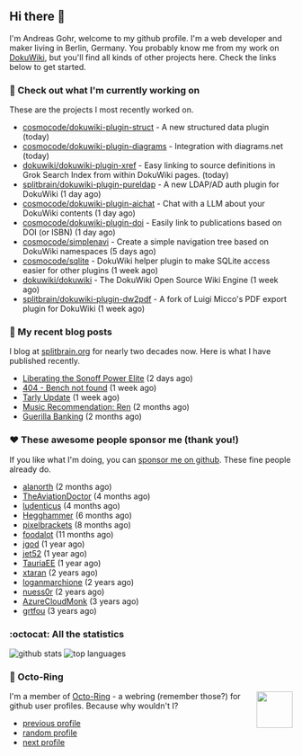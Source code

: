## Hi there :wave:

I'm Andreas Gohr, welcome to my github profile. I'm a web developer and maker living in Berlin, Germany. You probably know me from my work on [DokuWiki](https://github.com/splitbrain/dokuwiki), but you'll find all kinds of other projects here. Check the links below to get started.

### :hammer: Check out what I'm currently working on

These are the projects I most recently worked on.


- [cosmocode/dokuwiki-plugin-struct](https://github.com/cosmocode/dokuwiki-plugin-struct) - A new structured data plugin (today)
- [cosmocode/dokuwiki-plugin-diagrams](https://github.com/cosmocode/dokuwiki-plugin-diagrams) - Integration with diagrams.net (today)
- [dokuwiki/dokuwiki-plugin-xref](https://github.com/dokuwiki/dokuwiki-plugin-xref) - Easy linking to source definitions in Grok Search Index from within DokuWiki pages. (today)
- [splitbrain/dokuwiki-plugin-pureldap](https://github.com/splitbrain/dokuwiki-plugin-pureldap) - A new LDAP/AD auth plugin for DokuWiki (1 day ago)
- [cosmocode/dokuwiki-plugin-aichat](https://github.com/cosmocode/dokuwiki-plugin-aichat) - Chat with a LLM about your DokuWiki contents (1 day ago)
- [cosmocode/dokuwiki-plugin-doi](https://github.com/cosmocode/dokuwiki-plugin-doi) - Easily link to publications based on DOI (or ISBN) (1 day ago)
- [cosmocode/simplenavi](https://github.com/cosmocode/simplenavi) - Create a simple navigation tree based on DokuWiki namespaces (5 days ago)
- [cosmocode/sqlite](https://github.com/cosmocode/sqlite) - DokuWiki helper plugin to make SQLite access easier for other plugins (1 week ago)
- [dokuwiki/dokuwiki](https://github.com/dokuwiki/dokuwiki) - The DokuWiki Open Source Wiki Engine (1 week ago)
- [splitbrain/dokuwiki-plugin-dw2pdf](https://github.com/splitbrain/dokuwiki-plugin-dw2pdf) - A fork of Luigi Micco&#39;s PDF export plugin for DokuWiki (1 week ago)

### :scroll: My recent blog posts

I blog at [splitbrain.org](https://www.splitbrain.org) for nearly two decades now. Here is what I have published recently.


- [Liberating the Sonoff Power Elite](https://www.splitbrain.org/blog/2023-08/06-liberating_the_sonoff_power_elite) (2 days ago)
- [404 - Bench not found](https://www.splitbrain.org/blog/2023-07/29-404_bench_not_found) (1 week ago)
- [Tarly Update](https://www.splitbrain.org/blog/2023-07/28-tarly_update) (1 week ago)
- [Music Recommendation: Ren](https://www.splitbrain.org/blog/2023-06/09-music_ren) (2 months ago)
- [Guerilla Banking](https://www.splitbrain.org/blog/2023-06/03-guerrilla_banking) (2 months ago)

### :hearts:️ These awesome people sponsor me (thank you!)

If you like what I'm doing, you can [sponsor me on github](https://github.com/sponsors/splitbrain). These fine people already do.


- [alanorth](https://github.com/alanorth) (2 months ago)
- [TheAviationDoctor](https://github.com/TheAviationDoctor) (4 months ago)
- [ludenticus](https://github.com/ludenticus) (4 months ago)
- [Hegghammer](https://github.com/Hegghammer) (6 months ago)
- [pixelbrackets](https://github.com/pixelbrackets) (8 months ago)
- [foodalot](https://github.com/foodalot) (11 months ago)
- [jgod](https://github.com/jgod) (1 year ago)
- [jet52](https://github.com/jet52) (1 year ago)
- [TauriaEE](https://github.com/TauriaEE) (1 year ago)
- [xtaran](https://github.com/xtaran) (2 years ago)
- [loganmarchione](https://github.com/loganmarchione) (2 years ago)
- [nuess0r](https://github.com/nuess0r) (2 years ago)
- [AzureCloudMonk](https://github.com/AzureCloudMonk) (3 years ago)
- [grtfou](https://github.com/grtfou) (3 years ago)

### :octocat: All the statistics

 ![github stats](https://github-readme-stats.vercel.app/api?username=splitbrain&show_icons=true&hide_title=true)
![top languages](https://github-readme-stats.vercel.app/api/top-langs/?username=splitbrain&layout=compact)


### :octopus: Octo-Ring

<img width="64" height="65" src="https://octo-ring.com/static/img/octo.png" align="right" alt="">

I'm a member of [Octo-Ring](https://octo-ring.com/) - a webring (remember those?) for github user profiles. Because why wouldn't I? 

* [previous profile](https://octo-ring.com/p/splitbrain/prev)
* [random profile](https://octo-ring.com/p/splitbrain/random)
* [next profile](https://octo-ring.com/p/splitbrain/next)

